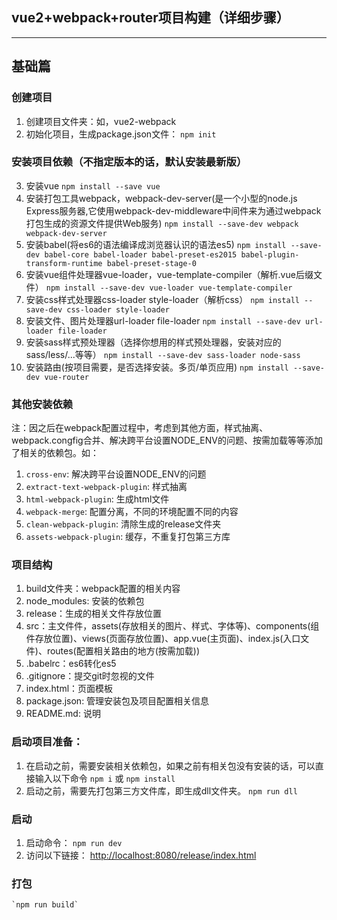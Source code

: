 ## vue2+webpack+router项目构建（详细步骤）
---

## 基础篇

### 创建项目
1. 创建项目文件夹：如，vue2-webpack
2. 初始化项目，生成package.json文件：
	`npm init`

### 安装项目依赖（不指定版本的话，默认安装最新版）
3. 安装vue
	`npm install --save vue`
4. 安装打包工具webpack，webpack-dev-server(是一个小型的node.js Express服务器,它使用webpack-dev-middleware中间件来为通过webpack打包生成的资源文件提供Web服务)
	`npm install --save-dev webpack webpack-dev-server`
5. 安装babel(将es6的语法编译成浏览器认识的语法es5)
	`npm install --save-dev babel-core babel-loader babel-preset-es2015 babel-plugin-transform-runtime babel-preset-stage-0`
6. 安装vue组件处理器vue-loader，vue-template-compiler（解析.vue后缀文件）
	`npm install --save-dev vue-loader vue-template-compiler`
7. 安装css样式处理器css-loader style-loader（解析css）
	`npm install --save-dev css-loader style-loader`
8. 安装文件、图片处理器url-loader file-loader
	`npm install --save-dev url-loader file-loader`
9. 安装sass样式预处理器（选择你想用的样式预处理器，安装对应的sass/less/...等等）
	`npm install --save-dev sass-loader node-sass`
10. 安装路由(按项目需要，是否选择安装。多页/单页应用)
	`npm install --save-dev vue-router`


### 其他安装依赖
注：因之后在webpack配置过程中，考虑到其他方面，样式抽离、webpack.congfig合并、解决跨平台设置NODE_ENV的问题、按需加载等等添加了相关的依赖包。如：
1. `cross-env`: 解决跨平台设置NODE_ENV的问题
2. `extract-text-webpack-plugin`: 样式抽离
3. `html-webpack-plugin`: 生成html文件
4. `webpack-merge`: 配置分离，不同的环境配置不同的内容
5. `clean-webpack-plugin`: 清除生成的release文件夹
6. `assets-webpack-plugin`: 缓存，不重复打包第三方库


### 项目结构
1. build文件夹：webpack配置的相关内容
2. node_modules: 安装的依赖包
3. release：生成的相关文件存放位置
4. src：主文件件，assets(存放相关的图片、样式、字体等)、components(组件存放位置)、views(页面存放位置)、app.vue(主页面)、index.js(入口文件)、routes(配置相关路由的地方(按需加载))
5. .babelrc：es6转化es5
6. .gitignore：提交git时忽视的文件
7. index.html：页面模板
8. package.json: 管理安装包及项目配置相关信息
9. README.md: 说明

### 启动项目准备：
1. 在启动之前，需要安装相关依赖包，如果之前有相关包没有安装的话，可以直接输入以下命令
	`npm i` 或 `npm install`
2. 启动之前，需要先打包第三方文件库，即生成dll文件夹。
	`npm run dll`

### 启动
1. 启动命令：
	`npm run dev`
2. 访问以下链接：
	[http://localhost:8080/release/index.html](http://localhost:8080/release/index.html)

### 打包
	`npm run build`